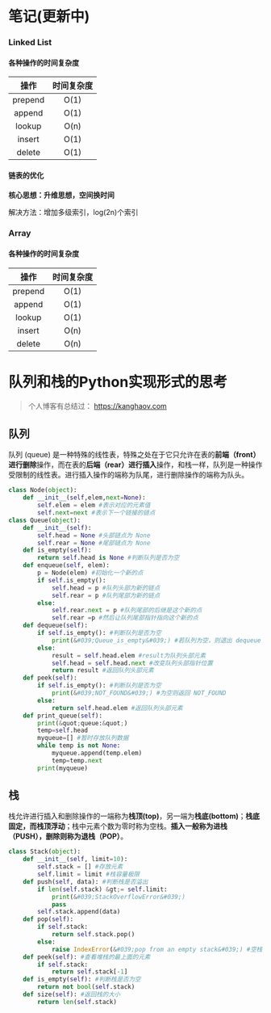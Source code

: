 # 笔记(更新中)

  

### Linked List

#### 各种操作的时间复杂度

|  操作   | 时间复杂度 |
| :-----: | :--------: |
| prepend |    O(1)    |
| append  |    O(1)    |
| lookup  |    O(n)    |
| insert  |    O(1)    |
| delete  |    O(1)    |

#### 链表的优化

**核心思想：升维思想，空间换时间**

解决方法：增加多级索引，log(2n)个索引

### Array

#### 各种操作的时间复杂度
|  操作   | 时间复杂度 |
| :-----: | :--------: |
| prepend |    O(1)    |
| append  |    O(1)    |
| lookup  |    O(1)    |
| insert  |    O(n)    |
| delete  |    O(n)    |

 

# 队列和栈的Python实现形式的思考

> 个人博客有总结过： https://kanghaov.com

## 队列

 队列 (queue) 是一种特殊的线性表，特殊之处在于它只允许在表的**前端（front）进行删除**操作，而在表的**后端（rear）进行插入**操作，和栈一样，队列是一种操作受限制的线性表。进行插入操作的端称为队尾，进行删除操作的端称为队头。 

```python
class Node(object):
    def __init__(self,elem,next=None):
        self.elem = elem #表示对应的元素值
        self.next=next #表示下一个链接的链点
class Queue(object):
    def __init__(self):
        self.head = None #头部链点为 None
        self.rear = None #尾部链点为 None
    def is_empty(self):
        return self.head is None #判断队列是否为空
    def enqueue(self, elem):
        p = Node(elem) #初始化一个新的点
        if self.is_empty():
            self.head = p #队列头部为新的链点
            self.rear = p #队列尾部为新的链点
        else:
            self.rear.next = p #队列尾部的后继是这个新的点
            self.rear =p #然后让队列尾部指针指向这个新的点
    def dequeue(self):
        if self.is_empty(): #判断队列是否为空
            print(&#039;Queue_is_empty&#039;) #若队列为空，则退出 dequeue 操作
        else:
            result = self.head.elem #result为队列头部元素
            self.head = self.head.next #改变队列头部指针位置
            return result #返回队列头部元素
    def peek(self):
        if self.is_empty(): #判断队列是否为空
            print(&#039;NOT_FOUND&#039;) #为空则返回 NOT_FOUND
        else:
            return self.head.elem #返回队列头部元素
    def print_queue(self):
        print(&quot;queue:&quot;)
        temp=self.head
        myqueue=[] #暂时存放队列数据
        while temp is not None:
            myqueue.append(temp.elem)
            temp=temp.next
        print(myqueue)
```



## 栈

 栈允许进行插入和删除操作的一端称为**栈顶(top)**，另一端为**栈底(bottom)**；**栈底固定，而栈顶浮动**；栈中元素个数为零时称为空栈。**插入一般称为进栈（PUSH），删除则称为退栈（POP）**。 

```python
class Stack(object):
    def __init__(self, limit=10):
        self.stack = [] #存放元素
        self.limit = limit #栈容量极限
    def push(self, data): #判断栈是否溢出
        if len(self.stack) &gt;= self.limit:
            print(&#039;StackOverflowError&#039;)
            pass
        self.stack.append(data)
    def pop(self):
        if self.stack:
            return self.stack.pop()
        else:
            raise IndexError(&#039;pop from an empty stack&#039;) #空栈不能被弹出
    def peek(self): #查看堆栈的最上面的元素
        if self.stack:
            return self.stack[-1]
    def is_empty(self): #判断栈是否为空
        return not bool(self.stack)
    def size(self): #返回栈的大小
        return len(self.stack)
```

